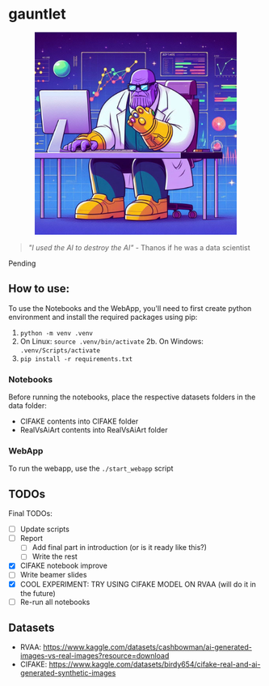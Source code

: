 # gauntlet

<p align="center">
  <img src="res//image.png" alt="Data Thanos" width="400px"/>
</p>

> _"I used the AI to destroy the AI"_
\- Thanos if he was a data scientist

Pending

## How to use:
To use the Notebooks and the WebApp, you'll need to first create python environment and install the required packages using pip:
1. `python -m venv .venv`
2. On Linux: `source .venv/bin/activate`
2b. On Windows: `.venv/Scripts/activate`
3. `pip install -r requirements.txt`

### Notebooks
Before running the notebooks, place the respective datasets folders in the data folder:
- CIFAKE contents into CIFAKE folder
- RealVsAiArt contents into RealVsAiArt folder

### WebApp
To run the webapp, use the `./start_webapp` script

## TODOs
Final TODOs:
- [ ] Update scripts
- [ ] Report
    - [ ] Add final part in introduction (or is it ready like this?)
    - [ ] Write the rest
- [x] CIFAKE notebook improve
- [ ] Write beamer slides
- [x] COOL EXPERIMENT: TRY USING CIFAKE MODEL ON RVAA (will do it in the future)
- [ ] Re-run all notebooks

## Datasets
- RVAA: https://www.kaggle.com/datasets/cashbowman/ai-generated-images-vs-real-images?resource=download
- CIFAKE: https://www.kaggle.com/datasets/birdy654/cifake-real-and-ai-generated-synthetic-images